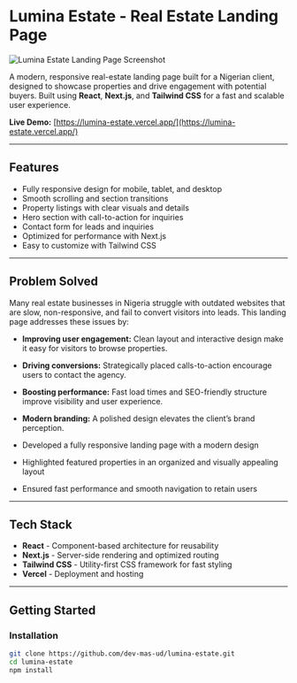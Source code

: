 # Lumina Estate - Real Estate Landing Page

![Lumina Estate Landing Page Screenshot](https://lumina-estate.vercel.app/images/screenshot.png)

A modern, responsive real-estate landing page built for a Nigerian client, designed to showcase properties and drive engagement with potential buyers. Built using **React**, **Next.js**, and **Tailwind CSS** for a fast and scalable user experience.

**Live Demo:** [https://lumina-estate.vercel.app/](https://lumina-estate.vercel.app/)

---

## Features

- Fully responsive design for mobile, tablet, and desktop
- Smooth scrolling and section transitions
- Property listings with clear visuals and details
- Hero section with call-to-action for inquiries
- Contact form for leads and inquiries
- Optimized for performance with Next.js
- Easy to customize with Tailwind CSS

---

## Problem Solved

Many real estate businesses in Nigeria struggle with outdated websites that are slow, non-responsive, and fail to convert visitors into leads. This landing page addresses these issues by:

- **Improving user engagement:** Clean layout and interactive design make it easy for visitors to browse properties.
- **Driving conversions:** Strategically placed calls-to-action encourage users to contact the agency.
- **Boosting performance:** Fast load times and SEO-friendly structure improve visibility and user experience.
- **Modern branding:** A polished design elevates the client’s brand perception.

- Developed a fully responsive landing page with a modern design
- Highlighted featured properties in an organized and visually appealing layout
- Ensured fast performance and smooth navigation to retain users

---

## Tech Stack

- **React** - Component-based architecture for reusability
- **Next.js** - Server-side rendering and optimized routing
- **Tailwind CSS** - Utility-first CSS framework for fast styling
- **Vercel** - Deployment and hosting

---

## Getting Started

### Installation

```bash
git clone https://github.com/dev-mas-ud/lumina-estate.git
cd lumina-estate
npm install
```
